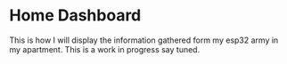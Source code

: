 # Home Dashboard

This is how I will display the information gathered form my esp32 army in my apartment.
This is a work in progress say tuned.
